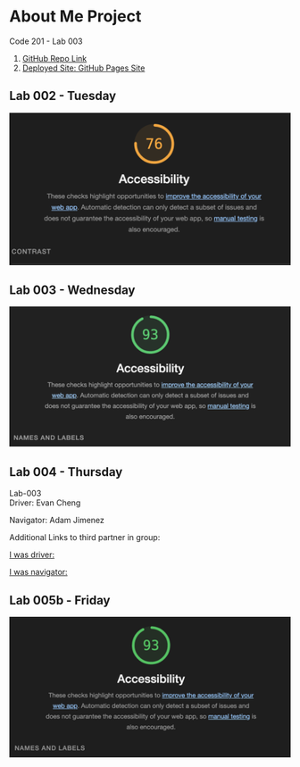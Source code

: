 # About Me Project

Code 201 - Lab 003

1. [GitHub Repo Link](https://github.com/EvanChengDesign/lab-003)
2. [Deployed Site: GitHub Pages Site](https://evanchengdesign.github.io/lab-003/project-directory/index.html)

 ## Lab 002 - Tuesday
![Accessibility Score Image](./project-directory/img/Screenshot%202024-02-20%20at%2018.20.12.png)

 ## Lab 003 - Wednesday
![Accessibility Score Image](./project-directory/img/Screenshot%202024-02-21%20at%2020.21.21.png)

## Lab 004 - Thursday 
Lab-003  
Driver: Evan Cheng  

Navigator: Adam Jimenez  


Additional Links to third partner in group:  

[I was driver:](https://github.com/MrShambles/201-project/pull/1)  

[I was navigator:](https://github.com/EvanChengDesign/lab-003/pull/1)

## Lab 005b - Friday
![Lighthouse Score Update](./project-directory/img/Screenshot%202024-02-23%20at%2022.21.43.png)
